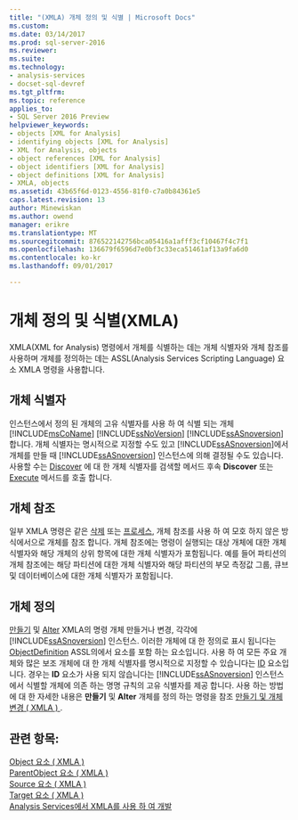 ```yaml
---
title: "(XMLA) 개체 정의 및 식별 | Microsoft Docs"
ms.custom: 
ms.date: 03/14/2017
ms.prod: sql-server-2016
ms.reviewer: 
ms.suite: 
ms.technology:
- analysis-services
- docset-sql-devref
ms.tgt_pltfrm: 
ms.topic: reference
applies_to:
- SQL Server 2016 Preview
helpviewer_keywords:
- objects [XML for Analysis]
- identifying objects [XML for Analysis]
- XML for Analysis, objects
- object references [XML for Analysis]
- object identifiers [XML for Analysis]
- object definitions [XML for Analysis]
- XMLA, objects
ms.assetid: 43b65f6d-0123-4556-81f0-c7a0b84361e5
caps.latest.revision: 13
author: Minewiskan
ms.author: owend
manager: erikre
ms.translationtype: MT
ms.sourcegitcommit: 876522142756bca05416a1afff3cf10467f4c7f1
ms.openlocfilehash: 136679f6596d7e0bf3c33eca51461af13a9fa6d0
ms.contentlocale: ko-kr
ms.lasthandoff: 09/01/2017

---
```

# <a name="defining-and-identifying-objects-xmla"></a>개체 정의 및 식별(XMLA)
  XMLA(XML for Analysis) 명령에서 개체를 식별하는 데는 개체 식별자와 개체 참조를 사용하며 개체를 정의하는 데는 ASSL(Analysis Services Scripting Language) 요소 XMLA 명령을 사용합니다.  
  
## <a name="object-identifiers"></a>개체 식별자  
 인스턴스에서 정의 된 개체의 고유 식별자를 사용 하 여 식별 되는 개체 [!INCLUDE[msCoName](../../includes/msconame-md.md)] [!INCLUDE[ssNoVersion](../../includes/ssnoversion-md.md)] [!INCLUDE[ssASnoversion](../../includes/ssasnoversion-md.md)]합니다. 개체 식별자는 명시적으로 지정할 수도 있고 [!INCLUDE[ssASnoversion](../../includes/ssasnoversion-md.md)]에서 개체를 만들 때 [!INCLUDE[ssASnoversion](../../includes/ssasnoversion-md.md)] 인스턴스에 의해 결정될 수도 있습니다. 사용할 수는 [Discover](../../analysis-services/xmla/xml-elements-methods-discover.md) 에 대 한 개체 식별자를 검색할 메서드 후속 **Discover** 또는 [Execute](../../analysis-services/xmla/xml-elements-methods-execute.md) 메서드를 호출 합니다.  
  
## <a name="object-references"></a>개체 참조  
 일부 XMLA 명령은 같은 [삭제](../../analysis-services/xmla/xml-elements-commands/delete-element-xmla.md) 또는 [프로세스](../../analysis-services/xmla/xml-elements-commands/process-element-xmla.md), 개체 참조를 사용 하 여 모호 하지 않은 방식에서으로 개체를 참조 합니다. 개체 참조에는 명령이 실행되는 대상 개체에 대한 개체 식별자와 해당 개체의 상위 항목에 대한 개체 식별자가 포함됩니다. 예를 들어 파티션의 개체 참조에는 해당 파티션에 대한 개체 식별자와 해당 파티션의 부모 측정값 그룹, 큐브 및 데이터베이스에 대한 개체 식별자가 포함됩니다.  
  
## <a name="object-definitions"></a>개체 정의  
 [만들기](../../analysis-services/xmla/xml-elements-commands/create-element-xmla.md) 및 [Alter](../../analysis-services/xmla/xml-elements-commands/alter-element-xmla.md) XMLA의 명령 개체 만들거나 변경, 각각에 [!INCLUDE[ssASnoversion](../../includes/ssasnoversion-md.md)] 인스턴스. 이러한 개체에 대 한 정의로 표시 됩니다는 [ObjectDefinition](../../analysis-services/xmla/xml-elements-properties/objectdefinition-element-xmla.md) ASSL의에서 요소를 포함 하는 요소입니다. 사용 하 여 모든 주요 개체와 많은 보조 개체에 대 한 개체 식별자를 명시적으로 지정할 수 있습니다는 [ID](../../analysis-services/xmla/xml-elements-properties/id-element-xmla.md) 요소입니다. 경우는 **ID** 요소가 사용 되지 않습니다는 [!INCLUDE[ssASnoversion](../../includes/ssasnoversion-md.md)] 인스턴스에서 식별할 개체에 의존 하는 명명 규칙의 고유 식별자를 제공 합니다. 사용 하는 방법에 대 한 자세한 내용은 **만들기** 및 **Alter** 개체를 정의 하는 명령을 참조 [만들기 및 개체 변경 &#40; XMLA &#41; ](../../analysis-services/multidimensional-models-scripting-language-assl-xmla/creating-and-altering-objects-xmla.md).  
  
## <a name="see-also"></a>관련 항목:  
 [Object 요소 &#40; XMLA &#41;](../../analysis-services/xmla/xml-elements-properties/object-element-xmla.md)   
 [ParentObject 요소 &#40; XMLA &#41;](../../analysis-services/xmla/xml-elements-properties/parentobject-element-xmla.md)   
 [Source 요소 &#40; XMLA &#41;](../../analysis-services/xmla/xml-elements-properties/source-element-xmla.md)   
 [Target 요소 &#40; XMLA &#41;](../../analysis-services/xmla/xml-elements-properties/target-element-xmla.md)   
 [Analysis Services에서 XMLA를 사용 하 여 개발](../../analysis-services/multidimensional-models-scripting-language-assl-xmla/developing-with-xmla-in-analysis-services.md)  
  
  
